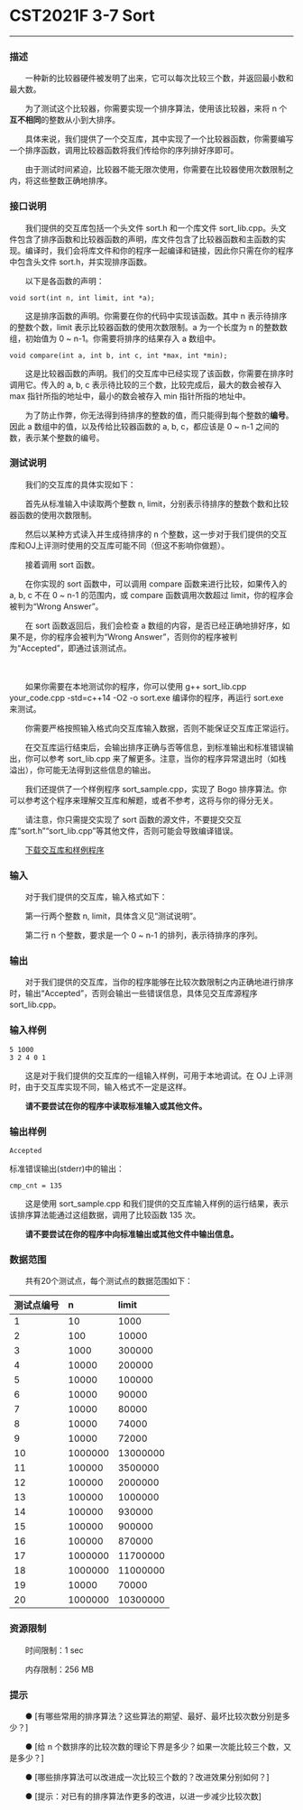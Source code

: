 # CST2021F 3-7 Sort

------

### **描述**

　　一种新的比较器硬件被发明了出来，它可以每次比较三个数，并返回最小数和最大数。

　　为了测试这个比较器，你需要实现一个排序算法，使用该比较器，来将 n 个**互不相同**的整数从小到大排序。

　　具体来说，我们提供了一个交互库，其中实现了一个比较器函数，你需要编写一个排序函数，调用比较器函数将我们传给你的序列排好序即可。

　　由于测试时间紧迫，比较器不能无限次使用，你需要在比较器使用次数限制之内，将这些整数正确地排序。

### **接口说明**

　　我们提供的交互库包括一个头文件 sort.h 和一个库文件 sort_lib.cpp。头文件包含了排序函数和比较器函数的声明，库文件包含了比较器函数和主函数的实现。编译时，我们会将库文件和你的程序一起编译和链接，因此你只需在你的程序中包含头文件 sort.h，并实现排序函数。

　　以下是各函数的声明：

```
void sort(int n, int limit, int *a);
```

　　这是排序函数的声明。你需要在你的代码中实现该函数。其中 n 表示待排序的整数个数，limit 表示比较器函数的使用次数限制。a 为一个长度为 n 的整数数组，初始值为 0 ~ n-1。你需要将排序的结果存入 a 数组中。

```
void compare(int a, int b, int c, int *max, int *min);
```

　　这是比较器函数的声明。我们的交互库中已经实现了该函数，你需要在排序时调用它。传入的 a, b, c 表示待比较的三个数，比较完成后，最大的数会被存入 max 指针所指的地址中，最小的数会被存入 min 指针所指的地址中。

　　为了防止作弊，你无法得到待排序的整数的值，而只能得到每个整数的**编号**。因此 a 数组中的值，以及传给比较器函数的 a, b, c，都应该是 0 ~ n-1 之间的数，表示某个整数的编号。

### **测试说明**

　　我们的交互库的具体实现如下：

　　首先从标准输入中读取两个整数 n, limit，分别表示待排序的整数个数和比较器函数的使用次数限制。

　　然后以某种方式读入并生成待排序的 n 个整数，这一步对于我们提供的交互库和OJ上评测时使用的交互库可能不同（但这不影响你做题）。

　　接着调用 sort 函数。

　　在你实现的 sort 函数中，可以调用 compare 函数来进行比较，如果传入的 a, b, c 不在 0 ~ n-1 的范围内，或 compare 函数调用次数超过 limit，你的程序会被判为“Wrong Answer”。

　　在 sort 函数返回后，我们会检查 a 数组的内容，是否已经正确地排好序，如果不是，你的程序会被判为“Wrong Answer”，否则你的程序被判为“Accepted”，即通过该测试点。

　　

　　如果你需要在本地测试你的程序，你可以使用 g++ sort_lib.cpp your_code.cpp -std=c++14 -O2 -o sort.exe 编译你的程序，再运行 sort.exe 来测试。

　　你需要严格按照输入格式向交互库输入数据，否则不能保证交互库正常运行。

　　在交互库运行结束后，会输出排序正确与否等信息，到标准输出和标准错误输出，你可以参考 sort_lib.cpp 来了解更多。注意，当你的程序异常退出时（如栈溢出），你可能无法得到这些信息的输出。

　　我们还提供了一个样例程序 sort_sample.cpp，实现了 Bogo 排序算法。你可以参考这个程序来理解交互库和解题，或者不参考，这将与你的得分无关。

　　请注意，你只需提交实现了 sort 函数的源文件，不要提交交互库“sort.h”“sort_lib.cpp”等其他文件，否则可能会导致编译错误。

　　[下载交互库和样例程序](https://dsa.cs.tsinghua.edu.cn/oj/attachment/8bd4/8bd4daee1f829efa7d14468c05bf7a762c955c62.zip)

### **输入**

　　对于我们提供的交互库，输入格式如下：

　　第一行两个整数 n, limit，具体含义见“测试说明”。

　　第二行 n 个整数，要求是一个 0 ~ n-1 的排列，表示待排序的序列。

### **输出**

　　对于我们提供的交互库，当你的程序能够在比较次数限制之内正确地进行排序时，输出“Accepted”，否则会输出一些错误信息，具体见交互库源程序 sort_lib.cpp。

### **输入样例**

```
5 1000
3 2 4 0 1
```

　　这是对于我们提供的交互库的一组输入样例，可用于本地调试。在 OJ 上评测时，由于交互库实现不同，输入格式不一定是这样。

　　**请不要尝试在你的程序中读取标准输入或其他文件。**

### **输出样例**

```
Accepted
```

标准错误输出(stderr)中的输出：

```
cmp_cnt = 135
```

　　这是使用 sort_sample.cpp 和我们提供的交互库输入样例的运行结果，表示该排序算法能通过这组数据，调用了比较函数 135 次。

　　**请不要尝试在你的程序中向标准输出或其他文件中输出信息。**

### **数据范围**

　　共有20个测试点，每个测试点的数据范围如下：

| 测试点编号 | n       | limit    |
| :--------- | :------ | :------- |
| 1          | 10      | 1000     |
| 2          | 100     | 10000    |
| 3          | 1000    | 300000   |
| 4          | 10000   | 200000   |
| 5          | 10000   | 100000   |
| 6          | 10000   | 90000    |
| 7          | 10000   | 80000    |
| 8          | 10000   | 74000    |
| 9          | 10000   | 72000    |
| 10         | 1000000 | 13000000 |
| 11         | 100000  | 3500000  |
| 12         | 100000  | 2000000  |
| 13         | 100000  | 1000000  |
| 14         | 100000  | 930000   |
| 15         | 100000  | 900000   |
| 16         | 100000  | 870000   |
| 17         | 1000000 | 11700000 |
| 18         | 1000000 | 11000000 |
| 19         | 10000   | 70000    |
| 20         | 1000000 | 10300000 |

### **资源限制**

　　时间限制：1 sec

　　内存限制：256 MB

### **提示**

　　● [有哪些常用的排序算法？这些算法的期望、最好、最坏比较次数分别是多少？]

　　● [给 n 个数排序的比较次数的理论下界是多少？如果一次能比较三个数，又是多少？]

　　● [哪些排序算法可以改进成一次比较三个数的？改进效果分别如何？]

　　● [提示：对已有的排序算法作更多的改进，以进一步减少比较次数]